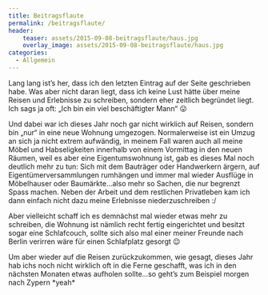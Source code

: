 ```yaml
---
title: Beitragsflaute
permalink: /beitragsflaute/
header:
    teaser: assets/2015-09-08-beitragsflaute/haus.jpg
    overlay_image: assets/2015-09-08-beitragsflaute/haus.jpg
categories:
  - Allgemein
---
```

Lang lang ist&#8217;s her, dass ich den letzten Eintrag auf der Seite geschrieben habe. 
Was aber nicht daran liegt, dass ich keine Lust hätte über meine Reisen und Erlebnisse zu schreiben, 
sondern eher zeitlich begründet liegt. Ich sags ja oft: &#8222;Ich bin ein viel beschäftigter Mann&#8220; 😛

Und dabei war ich dieses Jahr noch gar nicht wirklich auf Reisen, sondern bin &#8222;nur&#8220; in eine neue Wohnung umgezogen. 
Normalerweise ist ein Umzug an sich ja nicht extrem aufwändig, in meinem Fall waren auch all meine Möbel und Habseligkeiten 
innerhalb von einem Vormittag in den neuen Räumen, weil es aber eine Eigentumswohnung ist, gab es dieses Mal noch deutlich mehr zu tun: 
Sich mit dem Bauträger oder Handwerkern ärgern, auf Eigentümerversammlungen rumhängen und immer mal wieder Ausflüge in 
Möbelhauser oder Baumärkte&#8230;also mehr so Sachen, die nur begrenzt Spass machen. Neben der Arbeit und dem 
restlichen Privatleben kam ich dann einfach nicht dazu meine Erlebnisse niederzuschreiben :/

Aber vielleicht schaff ich es demnächst mal wieder etwas mehr zu schreiben, die Wohnung ist nämlich recht fertig 
eingerichtet und besitzt sogar eine Schlafcouch, sollte sich also mal einer meiner Freunde nach Berlin verirren wäre für einen Schlafplatz gesorgt 😉

Um aber wieder auf die Reisen zurückzukommen, wie gesagt, dieses Jahr hab ichs noch nicht wirklich oft in die Ferne geschafft, 
was ich in den nächsten Monaten etwas aufholen sollte&#8230;so geht’s zum Beispiel morgen nach Zypern \*yeah\*
